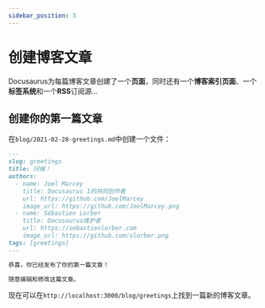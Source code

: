 ```yaml
---
sidebar_position: 3
---
```


# 创建博客文章

Docusaurus为每篇博客文章创建了一个**页面**，同时还有一个**博客索引页面**、一个**标签系统**和一个**RSS**订阅源...

## 创建你的第一篇文章

在`blog/2021-02-28-greetings.md`中创建一个文件：

```md title="blog/2021-02-28-greetings.md"
---
slug: greetings
title: 问候！
authors:
  - name: Joel Marcey
    title: Docusaurus 1的共同创作者
    url: https://github.com/JoelMarcey
    image_url: https://github.com/JoelMarcey.png
  - name: Sébastien Lorber
    title: Docusaurus维护者
    url: https://sebastienlorber.com
    image_url: https://github.com/slorber.png
tags: [greetings]
---

恭喜，你已经发布了你的第一篇文章！

随意编辑和修改这篇文章。
```

现在可以在`http://localhost:3000/blog/greetings`上找到一篇新的博客文章。